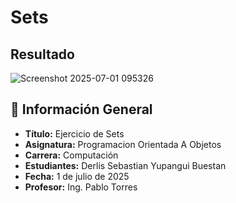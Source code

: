 # Sets
## Resultado

![Screenshot 2025-07-01 095326](https://github.com/user-attachments/assets/52f0faee-3498-4501-87a4-05c69a83d3e6)


## 📌 Información General

- **Título:** Ejercicio de Sets 
- **Asignatura:** Programacion Orientada A Objetos
- **Carrera:** Computación
- **Estudiantes:** Derlis Sebastian Yupangui Buestan
- **Fecha:** 1 de julio de 2025
- **Profesor:** Ing. Pablo Torres
